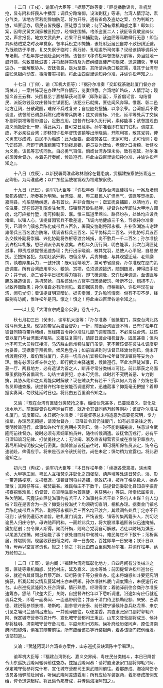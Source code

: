<!-- { "loadSidebar": true } -->
　　十二日（壬戌），谕军机大臣等：『据蔡万龄等奏：「匪徒播散谣言，乘机焚抢，显有附和奸民从中播弄；调兵分路堵御，设法剿抚」等语。台湾人情浮动，素分气类，该地方官若能豫加防范、好为开导，遇有雀角及盗劫之案，立为判断允协，缉匪惩办，居民自皆畏服，匪徒悉当敛戢；何至动有乘机煽惑之事！即如此案，因粤民黄文润家被匪抢掠，经邻庄围捕，格杀盗匪二人；该匪等竟敢显纠伙党，声言报复。地方文武员弁，若果平日缉捕勤能，该盗匪等焉敢肆行无忌！即当其纠结贼党之时及早觉察，督率兵役立即掩捕，该处附近居民自亦不致纷纷迁避。乃既疏防于平昔，复又失察于临时；蔡万龄、孔昭虔所司何事？现经该镇等调兵分布堵剿，许松年亦已驰赴会同歼捕。该督即飞移许松年督饬蔡万龄等，务当就地一鼓歼擒，勿致蔓延滋害；并将起衅实情及为首纠结匪徒严切根究，迅速捕获，审明惩办，一面解散胁从、安抚善良，是为至要。其所请兵勇口粮赏需，准其于台湾府库贮息银内动支，事竣覆实报销。将此由四百里谕知孙尔准，并谕许松年知之』。

　　十七日（丁卯），谕〔军机大臣等〕：『据孙尔准奏「交卸抚篆驰赴厦门督办台湾械斗」一案并陈现在办理台匪各情形，览奏俱悉。台湾地旷路歧，人情浮动；现据义首王云祥、头围县丞丁嘉植拏获乌面章（即陈新喜），系首倡谣言、勾结番民、派饭敛钱及攻庄督阵主谋要犯，该犯业已就擒，匪徒闻风奔窜。惟嘉、彰二邑地方辽阔，分散藏匿，难保不兵过复来；自应随处搜捕，以净余孽。台湾额兵不敷调遣，该督前已调总兵陈化成等带兵防堵；兹又调省标、兴化、延平等处兵丁交候补副将崇福等管带渡台，足敷应用。提督许松年久历行间，素称能事；该督提现由嘉义驰抵彰化一带，得此兵力，自可克日蒇事。孙尔准着即在厦门驻札，调度策应，不必亲往台湾；即移知许松年督饬该镇等出示晓谕，开陈利害，散其党羽，俾义勇志尽成城，良民不为煽惑：此为至要。至被焚各庄，无家可归，尤可怜悯；着飞饬该道、府即于府库缉匪项下动拨息银，遴员妥为怃恤，老弱计口授粮、壮健收为义勇。该民等志切同仇，自必勇气百倍。倘或台湾办理未协，致有拖延，孙尔准必须渡台督办，亦着先行奏闻，候旨遵行。将此由四百里谕知孙尔准，并谕许松年知之』。

　　十八日（戊辰），以新授署两淮盐政林则徐在籍患病，赏福建按察使张青选三品卿衔，为两淮盐政；以广东盐运使翟锦观为福建按察使。

　　十九日（己巳），谕军机大臣等：『许松年奏「查办台湾匪徒械斗」一案及堵缉获犯各情形，所奏甚为明晰。台湾漳、泉、粤三籍民人犷悍尚气，该匪等焚抢彰、嘉两县，均系随地纠邀，各有首伙，并非合而为一；亟宜抚良捕匪，以靖地方，毋任滋蔓。现在该道孔昭虔驻台湾、该镇蔡万龄驻艋舺，提督许松年即驻大甲地方调度，北可应接竹堑，南可控制彰、嘉。惟三属道里绵长、路径纷杂，处处均应设兵堵缉，以镇人心。该提督因官兵不敷差遣，飞调内地健旅三千名，节据孙尔准奏到，已调金门镇总兵陈化成带兵五百名，署闽安协副将邵永福、升补澎湖游击谢建雍带兵三百名渡台防堵，续调省标兵三百名、延平协标兵二百名、兴化协标兵五百名交候补副将崇福、兴化协副将佟枢等渡台堵捕，尚不敷兵一千二百名；孙尔准接到许松年札报，想已调派令其东渡矣。许松年久历行间，明白能事，此次台湾匪徒滋事，即责成该提督迅速办理；先行出示晓谕，散其党羽，总使人心平服，自易安抚。至搜捕各犯，务期赶紧歼剿，勿留余孽。兵贵神速，与其观望迁延、老师糜饷，孰若厚集兵力，一鼓歼擒：既可绥靖地方，兼可节省糜费。孙尔准现在厦门策应调度，所有台湾应用军火、粮饷、赏项，总须源源接济，随到随发，俾得应手赶办；并于闽、浙二省中平日稔知得力镇将，即飞檄调赴，交许松年调遣。至该匪等胆敢播造谣言，乘机焚抢，自系该处地方官平日因循疲玩、听断不公、缉捕不力，以致养廱贻患；孙尔准自必有所闻见。着即据实具奏，毋稍袒护。许松年现在台湾，闻见尤切；着该提督明查暗访，据实奏闻，无许瞻徇情面。倘有不实不尽，经朕别有访闻，惟许松年是问。懔之！慎之！将此由四百里各谕令知之』。

　　——以上见「大清宣宗成皇帝实录」卷九十九。

　　秋七月初三日（癸未），谕军机大臣等：『孙尔准奏「驰抵厦门，探查台湾北路械斗尚未止息，现拟酌带官兵渡台督办」一折，前因台湾匪徒不靖，已有许松年在彼督同镇将带兵堵缉，当经降旨令孙尔准驻札厦门调度策应，不必亲往台湾。兹该督以厦门与台湾重洋阻隔，文报往复需时，请即日渡台相机督办，固属甚善；但内地不可无大员弹压接济，马济胜由泉州移驻厦门虽便，究不若该督在彼驻札调度更为妥善。现据奏于拜折后，候风色登舟；如前旨递到时该督已经渡台则已，倘未开帆渡鹿仔港，着仍暂驻厦门，先将一切应办机宜移知许松年督同该镇将等妥为办理。倘有必须该督亲往之势，即行据实由驿速奏，候旨遵行。至此次匪徒滋事，已蔓一厅、两县地方，必有造谋为首之人，断非寻常分类械斗可比。前此拏获之乌面章虽据称系首倡谣言、勾结主谋要犯，亦未可凭信。此时若不究明首恶、专力剿擒，其胁从附和之众焉能实时解散？现在贼众共有若干？究以何人为首？务饬在事各员即速查报。该提督许松年在彼能否调遣得宜，迅速蒇事？抑竟毫无把握？着即据实奏闻，勿致徒延时日也。将此由五百里谕令知之』。

　　又谕：『现在台湾有匪徒分类焚抢之事，煽结伙党甚多，已蔓延嘉义、彰化及淡水地方。前因提督许松年巡台在彼，就近令其督同蔡万龄等剿办；该督孙尔准驻札厦门，调度策应。本日据孙尔准奏：「该提督等总未将造恶为首要犯究明，专力捦拿，办理恐无把握，请渡台督办」；已降旨令其仍驻厦门，如有必须亲往之势，奏明候旨遵行。此事如许松年能克期扑灭则已，倘一时不能剿捕完竣，朕意派令武隆阿前往督办。彼时必须有素娴军旅员弁，随往听候调遣。该抚曾历戎行，必有平日深知谙习纪律、打仗勇往之人；无论闽、浙及直省绿营官员或在京侍卫章京内，着尽所知指明按实先行密奏。俟降旨派该抚前往时，即可将所保各员派定，饬令迅速驰赴，俾得应手。将来是否派令该抚前往，尚在未定；慎勿稍为宣露也。将此密谕知之』。

　　初六日（丙戌），谕军机大臣等：『本日许松年奏：「续据各营禀报，淡水南坎、大甲等庄闽、粤民人互相焚杀并彰化之四张犁、葫芦墩等处连日焚杀，淡、彰一带道路梗塞，文报稽迟。该镇督同将弁追捕，竟敢抗拒，被兵丁格杀数人，始各窜散；其殿仔等庄，被焚最甚。难民每庄不下数千，该提督饬委彰化县知县李振青搭寮招集难民；仍督营、县查明滋事为首匪徒，务获惩办」等语。所奏祗属空言，殊欠明晰。究竟该处匪徒滋事约有若干人？滋事村庄若干处？系何人主谋？何人勾结？现在是否合为一股？抑竟分投滋扰？均须确切查明，相机办理。据奏金门镇总兵陈化成带兵五百名、副将邵永福带兵三百名均已渡台，其续调各处兵丁定亦不日可到；该督仍遵历次谕旨，驻札厦门调度，严饬该提、镇等传集两籍头人，剀切晓谕民人归庄守护，毋许随声附和。一面趁此兵力，将大股滋事逃匿首伙迅速掩捕，痛加惩创；务令罪人斯得，聚而歼旃，则乌合党羽自可解散。若徒以防堵为弹压、以尾追为捦捕，何日始能了事？该处自四月中旬械斗，难民每庄不下数千；荡析离居，殊堪悯恻。现届收获田稻之时，早一日办完，百姓即早一日安堵；朕计日以待，毋再以空言塞责也。懔之！慎之！将此由四百里谕知孙尔准，并谕许松年、蔡万龄知之』。

　　十二日（壬辰），谕内阁：『福建台湾府属彰化地方，自四月间有分类械斗之案，匪徒等乘机煽惑、焚抢村庄，延及嘉义、淡水等处；前因提督许松年巡台在彼，就近令其督同总兵蔡万龄、知府陈俊千等分投查办。迄未将煽惑纠斗要犯究明擒获，所奏起衅实情及蔓延村庄亦未明晰。孙尔准驻札厦门调度策应，未便遽行过台。山东巡抚武隆阿久任台湾镇，情形熟悉，经理得宜；着驰驿前往会商孙尔准妥速筹办，颁结「钦差大臣」关防，自提督许松年以下悉听调遣。沿途如有应行就近调兵之处，即着一面奏闻、一面选带前往；并派干清门侍卫额勒经额、庆安、巴清德、建锐营参领景福、塔斯哈、副参领兴安泰、前任建宁镇候补总兵赵龙章、来京引见之噶玛兰通判吕志恒，一并驰驿随往，以便差委。其直隶张家口副将郭勒兴阿、保定城守营参将克什布、宣化城守营都司王秉武、山东文登营副将成玉、候补参将桂明、济南城守营守备马现、平度州知州方熙、候补府经历张同声、原任济南府同知黎溶，俱准其随带前往。所有应给该员等行装银两，着各该衙门按例给发。该部知道』。

　　又谕：『武隆阿现赴台湾查办案件，山东巡抚员缺着陈中孚署理』。

　　谕军机大臣等：『福建台湾彰化、嘉义交界闽、粤庄民分类械斗，本日已降旨令山东巡抚武隆阿驰驿前往查办。兹据武隆阿奏：请将直隶张家口副将郭勒兴阿、保定城守营参将克什布、宣化城守营都司王秉武随同前往。着那彦成、海凌阿饬令该员各驰驿前赴闽省，听候武隆阿差遣委用；所有应给军装银两，着那彦成按例支给，俾令迅速起程。将此谕令那彦成，并传谕海凌阿知之』。

